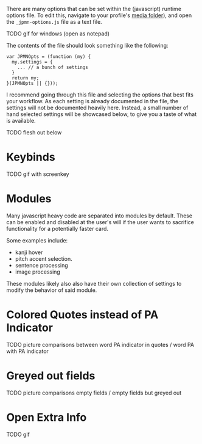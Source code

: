 
There are many options that can be set within the (javascript) runtime options file.
To edit this, navigate to your profile's
[media folder](faq.md#where-is-the-x-folder-in-anki)),
and open the `_jpmn-options.js` file as a text file.


TODO gif for windows (open as notepad)


The contents of the file should look something like the following:
```
var JPMNOpts = (function (my) {
  my.settings = {
    ... // a bunch of settings
  }
  return my;
}(JPMNOpts || {}));
```

I recommend going through this file and selecting the options that best fits your workflow.
As each setting is already documented in the file,
the settings will not be documented heavily here.
Instead, a small number of hand selected settings will be showcased below,
to give you a taste of what is available.

TODO flesh out below

# Keybinds
TODO gif with screenkey

# Modules
Many javascript heavy code are separated into modules by default.
These can be enabled and disabled at the user's will if the user
wants to sacrifice functionality for a potentially faster card.

Some examples include:

- kanji hover
- pitch accent selection.
- sentence processing
- image processing

These modules likely also also have their own collection of settings
to modify the behavior of said module.

# Colored Quotes instead of PA Indicator
TODO picture comparisons between word PA indicator in quotes / word PA with PA indicator

# Greyed out fields
TODO picture comparisons empty fields / empty fields but greyed out

# Open Extra Info
TODO gif


